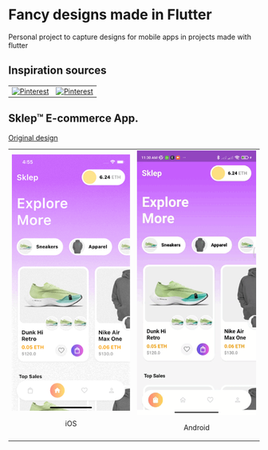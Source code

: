 # Fancy designs made in Flutter

Personal project to capture designs for mobile apps in projects made with flutter

## Inspiration sources

<table>
  <tbody>
    <tr>
      <td align="center" style="background-color: white">
        <a href="https://co.pinterest.com/"><img width="150px" alt="Pinterest"
            src="https://upload.wikimedia.org/wikipedia/commons/thumb/3/35/Pinterest_Logo.svg/2560px-Pinterest_Logo.svg.png" /></a>
      </td>
      <td align="center" style="background-color: white">
        <a href="https://dribbble.com/"><img width="150px" alt="Pinterest"
            src="https://www.stampaprint.net/es/blog/wp-content/uploads/2016/05/logo-dribbble-red-social.png" /></a>
      </td>
    </tr>
  </tbody>
</table>

## Sklep™ E-commerce App.

[Original design](https://dribbble.com/shots/20647659-Sklep-E-commerce-App)

<table>
  <tbody>
    <tr>
      <td align="center">
        <img width="250px" alt="Example iOS" src="./examples/sklep_ecommerce/sklep_ecommerce_example_ios.gif" />
        <p>
          iOS
        </p>
      </td>
      <td align="center">
        <img width="250px" alt="Example Android" src="./examples/sklep_ecommerce/sklep_ecommerce_example_android.gif" />
        <p>
          Android
        </p>
      </td>
    </tr>
  </tbody>
</table>
